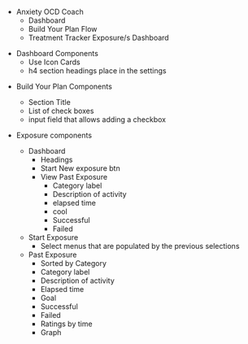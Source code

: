 - Anxiety OCD Coach
	- Dashboard
	- Build Your Plan Flow
	- Treatment Tracker Exposure/s Dashboard
 
 * Dashboard Components
	 * Use Icon Cards 
	 * h4 section headings place in the settings

- Build Your Plan Components
	- Section Title
	- List of check boxes
	- input field that allows adding a checkbox

- Exposure components 
	- Dashboard
		- Headings
		- Start New exposure btn
		- View Past Exposure
			- Category label
			- Description of activity
			- elapsed time
			- cool 
			- Successful
			- Failed 
	- Start Exposure
		- Select menus that are populated by the previous selections
	- Past Exposure
		- Sorted by Category
		- Category label
		- Description of activity
		- Elapsed time
		- Goal 
		- Successful
		- Failed 
		- Ratings by time 
		- Graph